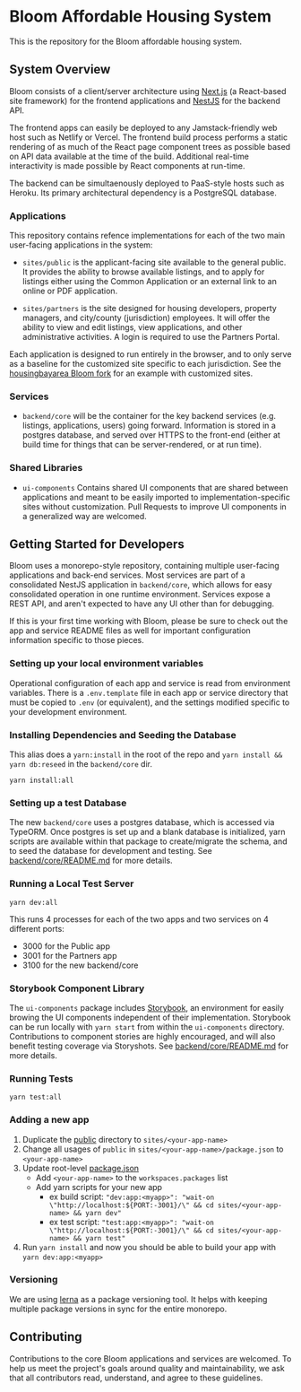 # Bloom Affordable Housing System

This is the repository for the Bloom affordable housing system.

## System Overview

Bloom consists of a client/server architecture using [Next.js](https://nextjs.org) (a React-based site framework) for the frontend applications and [NestJS](https://nestjs.com) for the backend API.

The frontend apps can easily be deployed to any Jamstack-friendly web host such as Netlify or Vercel. The frontend build process performs a static rendering of as much of the React page component trees as possible based on API data available at the time of the build. Additional real-time interactivity is made possible by React components at run-time.

The backend can be simultaenously deployed to PaaS-style hosts such as Heroku. Its primary architectural dependency is a PostgreSQL database.

### Applications

This repository contains refence implementations for each of the two main user-facing applications in the system:

- `sites/public` is the applicant-facing site available to the general public. It provides the ability to browse available listings, and to apply for listings either using the Common Application or an external link to an online or PDF application.

- `sites/partners` is the site designed for housing developers, property managers, and city/county (jurisdiction) employees. It will offer the ability to view and edit listings, view applications, and other administrative activities. A login is required to use the Partners Portal.

Each application is designed to run entirely in the browser, and to only serve as a baseline for the customized site specific to each jurisdiction. See the [housingbayarea Bloom fork](https://github.com/housingbayarea/bloom) for an example with customized sites.

### Services

- `backend/core` will be the container for the key backend services (e.g. listings, applications, users) going forward. Information is stored in a postgres database, and served over HTTPS to the front-end (either at build time for things that can be server-rendered, or at run time).

### Shared Libraries

- `ui-components` Contains shared UI components that are shared between applications and meant to be easily imported to implementation-specific sites without customization. Pull Requests to improve UI components in a generalized way are welcomed.

## Getting Started for Developers

Bloom uses a monorepo-style repository, containing multiple user-facing applications and back-end services. Most services are part of a consolidated NestJS application in `backend/core`, which allows for easy consolidated operation in one runtime environment. Services expose a REST API, and aren't expected to have any UI other than for debugging.

If this is your first time working with Bloom, please be sure to check out the app and service README files as well for important configuration information specific to those pieces.

### Setting up your local environment variables

Operational configuration of each app and service is read from environment variables. There is a `.env.template` file in each app or service directory that must be copied to `.env` (or equivalent), and the settings modified specific to your development environment.

### Installing Dependencies and Seeding the Database

This alias does a `yarn:install` in the root of the repo and `yarn install && yarn db:reseed` in the `backend/core` dir.

```
yarn install:all
```

### Setting up a test Database

The new `backend/core` uses a postgres database, which is accessed via TypeORM. Once postgres is set up and a blank database is initialized, yarn scripts are available within that package to create/migrate the schema, and to seed the database for development and testing. See [backend/core/README.md](https://github.com/bloom-housing/bloom/blob/master/backend/core/README.md) for more details.

### Running a Local Test Server

```
yarn dev:all
```

This runs 4 processes for each of the two apps and two services on 4 different ports:

- 3000 for the Public app
- 3001 for the Partners app
- 3100 for the new backend/core

### Storybook Component Library

The `ui-components` package includes [Storybook](https://storybook.js.org/), an environment for easily browing the UI components independent of their implementation. Storybook can be run locally with `yarn start` from within the `ui-components` directory. Contributions to component stories are highly encouraged, and will also benefit testing coverage via Storyshots. See [backend/core/README.md](https://github.com/bloom-housing/bloom/blob/master/ui-components/README.md) for more details.

### Running Tests

```
yarn test:all
```

### Adding a new app

1. Duplicate the [public](sites/public) directory to `sites/<your-app-name>`
1. Change all usages of `public` in `sites/<your-app-name>/package.json` to `<your-app-name>`
1. Update root-level [package.json](package.json)
   - Add `<your-app-name>` to the `workspaces.packages` list
   - Add yarn scripts for your new app
     - ex build script: `"dev:app:<myapp>": "wait-on \"http://localhost:${PORT:-3001}/\" && cd sites/<your-app-name> && yarn dev"`
     - ex test script: `"test:app:<myapp>": "wait-on \"http://localhost:${PORT:-3001}/\" && cd sites/<your-app-name> && yarn test"`
1. Run `yarn install` and now you should be able to build your app with `yarn dev:app:<myapp>`

### Versioning

We are using [lerna](https://lerna.js.org/) as a package versioning tool. It helps with keeping multiple package versions in sync for the entire monorepo.

## Contributing

Contributions to the core Bloom applications and services are welcomed. To help us meet the project's goals around quality and maintainability, we ask that all contributors read, understand, and agree to these guidelines.
